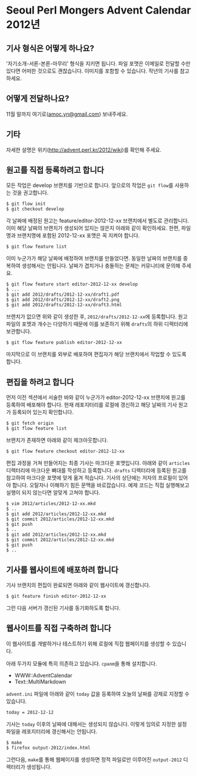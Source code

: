 Seoul Perl Mongers Advent Calendar 2012년
=========================================

기사 형식은 어떻게 하나요?
-----------------

'자기소개-서론-본론-마무리' 형식을 지키면 됩니다.
파일 포맷은 이메일로 전달할 수만 있다면 어떠한 것으로도 괜찮습니다.
이미지를 포함할 수 있습니다. 작년의 기사를 참고하세요.

어떻게 전달하나요?
-----------------

11월 말까지 여기로(amoc.yn@gmail.com) 보내주세요.

기타
----

자세한 설명은 위키(http://advent.perl.kr/2012/wiki)를 확인해 주세요.


원고를 직접 등록하려고 합니다
------------------------------

모든 작업은 develop 브랜치를 기반으로 합니다.
앞으로의 작업은 `git flow`를 사용하는 것을 권고합니다.

    $ git flow init
    $ git checkout develop

각 날짜에 배정된 원고는 feature/editor-2012-12-xx 브랜치에서 별도로 관리합니다.
이미 해당 날짜의 브랜치가 생성되어 있지는 않은지 아래와 같이 확인하세요.
한편, 파일명과 브랜치명에 포함된 2012-12-xx 포맷은 꼭 지켜야 합니다.

    $ git flow feature list

이미 누군가가 해당 날짜에 배정하여 브랜치를 만들었다면.
동일한 날짜의 브랜치를 중복하여 생성해서는 안됩니다.
날짜가 겹치거나 충돌하는 문제는 커뮤니티에 문의해 주세요.

    $ git flow feature start editor-2012-12-xx develop
    $ ...
    $ git add 2012/drafts/2012-12-xx/draft1.pdf
    $ git add 2012/drafts/2012-12-xx/draft2.png
    $ git add 2012/drafts/2012-12-xx/draft3.html

브랜치가 없으면 위와 같이 생성한 후, `2012/drafts/2012-12-xx`에 등록합니다.
원고 파일의 포맷과 개수는 다양하기 때문에
이를 보존하기 위해 `drafts`의 하위 디렉터리에 보관합니다.

    $ git flow feature publish editor-2012-12-xx

마지막으로 이 브랜치를 외부로 배포하여 편집자가 해당 브랜치에서
작업할 수 있도록 합니다.


편집을 하려고 합니다
---------------------

먼저 이전 섹션에서 서술한 바와 같이 누군가가
editor-2012-12-xx 브랜치에 원고를 등록하여 배포해야 합니다.
현재 레포지터리를 로컬에 갱신하고 해당 날짜의 기사 원고가 등록되어 있는지 확인합니다.

    $ git fetch origin
    $ git flow feature list

브랜치가 존재하면 아래와 같이 체크아웃합니다.

    $ git flow feature checkout editor-2012-12-xx

편집 과정을 거쳐 만들어지는 최종 기사는 마크다운 포맷입니다.
아래와 같이 `articles` 디렉터리에 마크다운 뼈대를 작성하고 등록합니다.
`drafts` 디렉터리에 등록된 원고를 참고하여 마크다운 포맷에 맞게 옮겨 적습니다.
기사의 상단에는 저자의 프로필이 있어야 합니다.
오탈자나 이해하기 힘든 문맥을 바로잡습니다.
예제 코드는 직접 실행해보고 실행이 되지 않는다면 알맞게 고쳐야 합니다.

    $ vim 2012/articles/2012-12-xx.mkd
    $ ..
    $ git add 2012/articles/2012-12-xx.mkd
    $ git commit 2012/articles/2012-12-xx.mkd
    $ git push
    $ ..
    $ git add 2012/articles/2012-12-xx.mkd
    $ git commit 2012/articles/2012-12-xx.mkd
    $ git push
    $ ..


기사를 웹사이트에 배포하려 합니다
-----------------------------------

기사 브랜치의 편집이 완료되면 아래와 같이 웹사이트에 갱신합니다.

    $ git feature finish editor-2012-12-xx

그런 다음 서버가 갱신된 기사를 동기화하도록 합니다.


웹사이트를 직접 구축하려 합니다
--------------------------------

이 웹사이트를 개발하거나 테스트하기 위해 로컬에 직접 웹페이지를
생성할 수 있습니다.

아래 두가지 모듈에 특히 의존하고 있습니다. `cpanm`을 통해 설치합니다.

 - WWW::AdventCalendar
 - Text::MultiMarkdown

`advent.ini` 파일에 아래와 같이 `today` 값을 등록하여
오늘의 날짜를 강제로 지정할 수 있습니다.

    today = 2012-12-12
    
기사는 `today` 이후의 날짜에 대해서는 생성되지 않습니다.
이렇게 임의로 지정한 설정 파일을 레포지터리에 갱신해서는 안됩니다.

    $ make
    $ firefox output-2012/index.html

그런다음, `make`를 통해 웹페이지를 생성하면 정적 파일로만 이루어진
`output-2012` 디렉터리가 생성됩니다.

